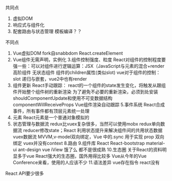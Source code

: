 共同点
1. 虚拟DOM
2. 响应式与组件化
3. 配套路由与状态管理
模板编译？？


不同点
1. Vue虚拟DOM fork自snabbdom
   React.createElement
2. Vue组件无需声明，实例化
3.组件控制强度、粒度
   React对组件的控制程度要强一些：可以对组件进行逻辑运算：JSX（JavaScript与元素的混合+render 高阶组件 无状态组件 组件的children属性(类似slot)
   vue对于组件的控制：slot 递归与嵌套，vue2中也有render
4. 组件更新
   React手动跟踪： react的一个组件的state发生变化，将触发从跟组件开始整个组件树的重新渲染
        为了避免不必要的重新渲染，必须到处安装shouldComponentUpdate和使用不可变数据结构
        componentWillReceiveProps
   Vue组件渲染自动跟踪
5.事件系统
    React合成事件，所有事件都有顶层元素统一处理
6. 元素
   React元素是一个普通对象模拟的
7. 状态管理与数据流
   redux比vuex复杂很多，当然可以使用mobx
   redux单向数据流 reducer修改state；React 利用状态提升来解决组件间的共用状态数据
   vuex数据流 MVVM,v-model双向绑定，Vue 中的.sync 用于实现 prop 双向绑定
             vuex并没有context
8.路由
9.组件库
    React React-bootstrap material-ui ant-design
    vue iView 饿了么 都不是很成熟
10.生态圈
    关于React的资料明显多于vue
    React强大的生态圈，国外用得比较多
    Vue从今年的Vue Conference来看，使用的人应该不少
11.语法差异
   vue存在指令 react没有

React API要少很多